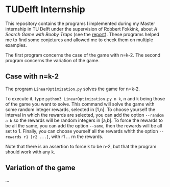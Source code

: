 # TUDelft Internship

This repository contains the programs I implemented during my Master internship in TU Delft under the supervision of Robbert Fokkink, about *A Search Game with Booby Traps* (see the [report](http://perso.ens-lyon.fr/jeremy.petithomme/pro/Files/Search_Game_with_Bobby_Traps_work.pdf)). These programs helped me to find some conjetures and allowed me to check them on multiple examples.

The first program concerns the case of the game with n=k-2. The second program concerns the variation of the game.

<h2>Case with n=k-2</h2>

The program `LinearOptimization.py` solves the game for n=k-2.

To execute it, type `python3 LinearOptimization.py n k`, n and k being those of the game you want to solve.
This command will solve the game with some random integer rewards, selected in [1,n]. To choose yourself the interval in which the rewards are selected, you can add the option `--random a b` so the rewards will be random integers in [a,b].
To force the rewards to be all the same, you can add the option `--same`, then the rewards will be all set to 1.
Finally, you can choose yourself all the rewards whith the option `--rewards r1 [r2 ...]`, with r1 ... rn the rewards.

Note that there is an assertion to force k to be n-2, but that the program should work with any k. 

<h2>Variation of the game</h2>

...